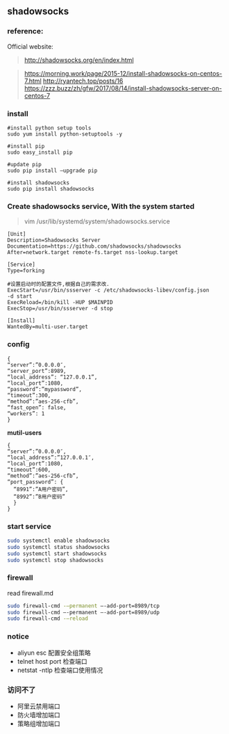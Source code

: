 ## shadowsocks


### reference:

Official website:
> http://shadowsocks.org/en/index.html

> https://morning.work/page/2015-12/install-shadowsocks-on-centos-7.html
> http://ryantech.top/posts/16
> https://zzz.buzz/zh/gfw/2017/08/14/install-shadowsocks-server-on-centos-7

### install

```
#install python setup tools
sudo yum install python-setuptools -y

#install pip
sudo easy_install pip

#update pip
sudo pip install –upgrade pip

#install shadowsocks
sudo pip install shadowsocks
```

### Create shadowsocks service, With the system started
> vim /usr/lib/systemd/system/shadowsocks.service

```
[Unit]
Description=Shadowsocks Server
Documentation=https://github.com/shadowsocks/shadowsocks
After=network.target remote-fs.target nss-lookup.target

[Service]
Type=forking

#设置启动时的配置文件,根据自己的需求改.
ExecStart=/usr/bin/ssserver -c /etc/shadowsocks-libev/config.json
-d start
ExecReload=/bin/kill -HUP $MAINPID
ExecStop=/usr/bin/ssserver -d stop

[Install]
WantedBy=multi-user.target
```

### config
```
{
“server”:”0.0.0.0″,
“server_port”:8989,
“local_address”: “127.0.0.1”,
“local_port”:1080,
“password”:”mypassword”,
“timeout”:300,
“method”:”aes-256-cfb”,
“fast_open”: false,
“workers”: 1
}
```

**mutil-users**
```
{
“server”:”0.0.0.0″,
“local_address”:”127.0.0.1″,
“local_port”:1080,
“timeout”:600,
“method”:”aes-256-cfb”,
“port_password”: {
  “8991”:”A用户密码”,
  “8992”:”B用户密码”
  }
}
```

### start service

```sh
sudo systemctl enable shadowsocks
sudo systemctl status shadowsocks
sudo systemctl start shadowsocks
sudo systemctl stop shadowsocks
```

### firewall

read firewall.md

```sh
sudo firewall-cmd -–permanent –-add-port=8989/tcp
sudo firewall-cmd –-permanent –-add-port=8989/udp
sudo firewall-cmd -–reload
```

### notice
* aliyun esc 配置安全组策略
* telnet host port 检查端口
* netstat -ntlp 检查端口使用情况

### 访问不了
* 阿里云禁用端口
* 防火墙增加端口
* 策略组增加端口






